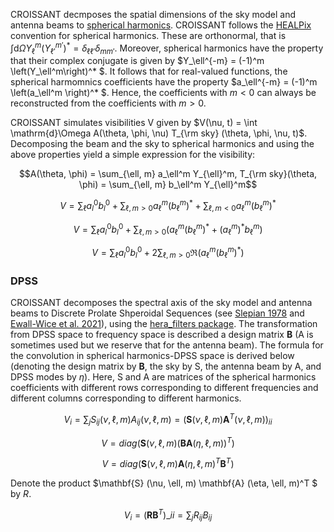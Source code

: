 CROISSANT decmposes the spatial dimensions of the sky model and antenna beams to [spherical harmonics](https://en.wikipedia.org/wiki/Spherical_harmonics). CROISSANT follows the [HEALPix]((https://en.wikipedia.org/wiki/Spherical_harmonics)) convention for spherical harmonics. These are orthonormal, that is
$\int \mathrm{d}\Omega Y_\ell^m \left(Y_{\ell'}^{m'}\right)^* = \delta_{\ell\ell'} \delta_{mm'}$. Moreover, spherical harmonics have the property that their complex conjugate is given by $Y_\ell^{-m} = (-1)^m \left(Y_\ell^m\right)^* $. 
It follows that for real-valued functions, the spherical harmomnics coefficients have the property $a_\ell^{-m} = (-1)^m \left(a_\ell^m \right)^* $. Hence, the coefficients with $m<0$ can always be reconstructed from the coefficients with $m>0$.

CROISSANT simulates visibilities V given by $V(\nu, t) = \int \mathrm{d}\Omega A(\theta, \phi, \nu) T_{\rm sky} (\theta, \phi, \nu, t)$. Decomposing the beam and the sky to spherical harmonics and using the above properties yield a simple expression for the visibility:

$$A(\theta, \phi) = \sum_{\ell, m} a_\ell^m Y_{\ell}^m, T_{\rm sky}(\theta, \phi) = \sum_{\ell, m} b_\ell^m Y_{\ell}^m$$ 

$$V = \sum_\ell a_l^0 b_l^0 + \sum_{\ell, m>0} a_\ell^m \left(b_\ell^m\right)^* + \sum_{\ell, m<0} a_\ell^m \left(b_\ell^m\right)^*$$

$$V = \sum_\ell a_l^0 b_l^0 + \sum_{\ell, m>0} \left(a_\ell^m \left(b_\ell^m\right)^* + \left(a_\ell^m\right)^* b_\ell^m\right)$$

$$V = \sum_\ell a_l^0 b_l^0 + 2\sum_{\ell, m>0}\Re \left(a_\ell^m \left(b_\ell^m\right)^*\right)$$


### DPSS
CROISSANT decomposes the spectral axis of the sky model and antenna beams to Discrete Prolate Shperoidal Sequences (see [Slepian 1978](https://ui.adsabs.harvard.edu/abs/1978ATTTJ..57.1371S/abstract) and [Ewall-Wice et al. 2021](https://ui.adsabs.harvard.edu/abs/2021MNRAS.500.5195E/abstract)), using the [hera_filters package](https://github.com/HERA-Team/hera_filters). The transformation from DPSS space to frequency space is described a design matrix $\mathbf{B}$ 
(A is sometimes used but we reserve that for the antenna beam). The formula for the convolution in spherical harmonics-DPSS space is derived below (denoting the design matrix by $\mathbf{B}$,
the sky by S, the antenna beam by A, and DPSS modes by $\eta$). Here, S and A are matrices of the spherical harmonics coefficients with different rows corresponding to different frequencies and different columns corresponding to different harmonics.

$$V_i = \sum_j S_{ij} (\nu, \ell, m) A_{ij} (\nu, \ell, m) = (\mathbf{S} (\nu, \ell, m) \mathbf{A}^T (\nu, \ell, m))_{ii}$$

$$V = diag(\mathbf{S} (\nu, \ell, m) \left(\mathbf{B} \mathbf{A} (\eta, \ell, m) \right)^T)$$

$$V = diag(\mathbf{S} (\nu, \ell, m) \mathbf{A} (\eta, \ell, m)^T \mathbf{B}^T)$$

Denote the product $\mathbf{S} (\nu, \ell, m) \mathbf{A} (\eta, \ell, m)^T $
by $R$.

$$V_{i} = (\mathbf{R} \mathbf{B}^T) \_{ii} = \sum_j R_{ij} B_{ij} $$

